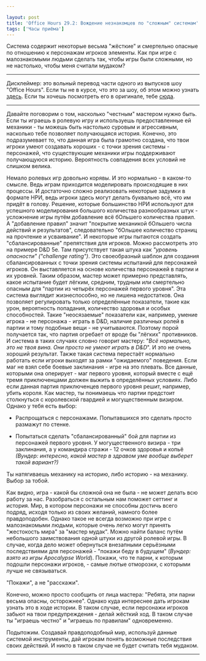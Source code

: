 ```yaml
---

layout: post
title: 'Office Hours 29.2: Вождение незнакомцев по "сложным" системам'
tags: ['Часы приёма']
---
```


Система содержит некоторые весьма "жёсткие" и смертельно опасные по отношению к персонажам игроков элементы. Как при игре с малознакомыми людьми сделать так, чтобы игры были сложными, но не настолько, чтобы меня считали мудаком?





* * *





Дисклеймер: это вольный перевод части одного из выпусков шоу "Office Hours". Если ты не в курсе, что это за шоу, об этом можно узнать [здесь](https://wunderwaffla.wordpress.com/2017/03/21/что-за-office-hours/). Если ты хочешь посмотреть его в оригинале, тебе [сюда](https://www.youtube.com/playlist?list=PLAmPx8nWedFVGdrP2JmcYzdvZC8sWV5b4).  





* * *



Давайте поговорим о том, насколько "честным" мастером нужно быть. Если ты играешь в ролевую игру и используешь предоставленные ей механики - ты можешь быть настолько суровым и агрессивным, насколько тебе позволяет получающаяся история. Конечно, это подразумевает то, что данная игра была грамотно создана, что твои игроки умеют создавать хороших - с точки зрения системы - персонажей, что существующие механики игры поддерживают получающуюся историю. Вероятность совпадения всех условий не слишком велика.

Немало ролевых игр довольно корявы. И это нормально - в каком-то смысле. Ведь играм приходится моделировать происходящие в них процессы. И достаточно сложно реализовать некоторые задумки в формате НРИ, ведь игроки здесь могут делать буквально всё, что им придёт в голову. Решение, которые большинство НРИ используют для успешного моделирования большого количества разнообразных штук - усложнение игры путём добавление всё бОльшего количества правил. А "добавление правил" значит "покрытие механикой бОльшего числа действий и результатов", следовательно "бОльшее количество страниц на прочтение и усваивание". И некоторые игры пытаются создать "сбалансированные" препятствия для игроков.
Можно рассмотреть это на примере D&D 5e. Там присутствует такая штука как _"уровень опасности" ("challenge rating")_. Это своеобразный шаблон для создания сбалансированных с точки зрения системы испытаний для персонажей игроков. Он выставляется на основе количества персонажей в партии и их уровней. Таким образом, мастер может примерно представлять, какое испытание будет лёгким, средним, трудным или смертельно опасным для "партии из четырёх персонажей первого уровня". Эта система выглядит жизнеспособно, но не лишена недостатков. Она позволяет регулировать только определённые показатели, такие как урон, вероятность попадания, количество здоровья и особых способностей. Такие "неосязаемые" показатели как, например, умение игрока - не персонажа - играть в D&D, наличие различных ролей в партии и тому подобные вещи - не учитываются. Поэтому порой получается так, что партия огребает от вроде бы "лёгких" противников. И система в таких случаях словно говорит мастеру: "_Всё нормально, это не твоя вина. Они просто не умеют играть в D&D_". И это не очень хороший результат. Также такая система перестаёт нормально работать если игроки выходят за рамки "ожидаемого" поведения. Если маг не взял себе боевые заклинания - игре на это плевать. Все данные, которыми она оперирует - маг первого уровня, который вместе с ещё тремя приключенцами должен выжить в определённых условиях. Либо если данная партия приключенцев первого уровня решит, например, убить короля. Как мастер, ты понимаешь что партии предстоит столкнуться с королевской гвардией и могущественным визиром. Однако у тебя есть выбор:




    
  * Распрощаться с персонажами. Попытавшихся это сделать просто размажут по стенке.

    
  * Попытаться сделать "сбалансированный" бой для партии из персонажей первого уровня. У могущественного визира - три заклинания, а у командира стражи - 12 очков здоровья и копьё _(Вундер: интересно, какой мастер в здравом уме вообще выберет такой вариант?)_



Ты натягиваешь механику на историю, либо историю - на механику. Выбор за тобой.

Как видно, игра - какой бы сложной она не была - не может делать всю работу за нас. Разобраться с остальным нам поможет сеттинг и история. Мир, в котором персонажи не способны достичь всего подряд, исходя только из своих желаний, намного более правдоподобен. Однако такое не всегда возможно при игре с малознакомыми людьми, которые очень легко могут принять "жестокость мира" за "мастер мудак". Можно найти баланс путём небольшого заимствования одной штуки из другой ролевой игры. В случае, когда дело может обернуться внезапными серьёзными последствиями для персонажей - "покажи беду в будущем" (_Вундер: взято из игры Apocalypse World_). Покажи, что те парни, к которым подошли персонажи игроков, - самые лютые отморозки, с которыми лучше не связываться.



"Покажи", а не "расскажи".



Конечно, можно просто сообщить от лица мастера: "Ребята, эти парни весьма опасны, осторожнее". Однако куда интереснее дать игрокам узнать это в ходе истории. В таком случае, если персонажи игроков забьют на твои предупреждения - делай жёсткий ход. В таком случае ты "играешь честно" и "играешь по правилам" одновременно.

Подытожим. Создавай правдоподобный мир, используй данные системой инструменты, дай игрокам понять возможные последствия своих действий. И никто в таком случае не будет считать тебя мудаком.



* * *







